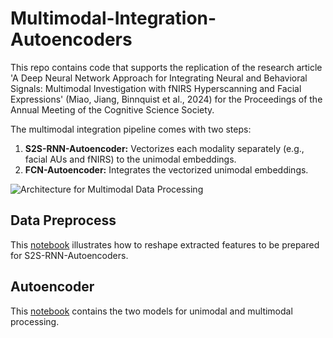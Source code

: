 # Multimodal-Integration-Autoencoders

This repo contains code that supports the replication of the research article 'A Deep Neural Network Approach for Integrating Neural and Behavioral Signals: Multimodal Investigation with fNIRS Hyperscanning and Facial Expressions' (Miao, Jiang, Binnquist et al., 2024) for the Proceedings of the Annual Meeting of the Cognitive Science Society.

The multimodal integration pipeline comes with two steps:
1. **S2S-RNN-Autoencoder:** Vectorizes each modality separately (e.g., facial AUs and fNIRS) to the unimodal embeddings.
2. **FCN-Autoencoder:** Integrates the vectorized unimodal embeddings.

![Architecture for Multimodal Data Processing]([URL_TO_YOUR_IMAGE.png]([https://github.com/JoyceJiang73/Multimodal-Integration-Autoencoders/blob/main/Autoencoders.png](https://github.com/JoyceJiang73/Multimodal-Integration-Autoencoders/blob/main/Autoencoders.png?raw=true)))

## Data Preprocess
This [notebook](https://github.com/JoyceJiang73/Multimodal-Integration-Autoencoders/blob/main/Data%20Preprocessing.ipynb) illustrates how to reshape extracted features to be prepared for S2S-RNN-Autoencoders.

## Autoencoder 
This [notebook](https://github.com/JoyceJiang73/Multimodal-Integration-Autoencoders/blob/main/Autoencoders%20(Unimodal%20and%20Multimodal).ipynb) contains the two models for unimodal and multimodal processing.
